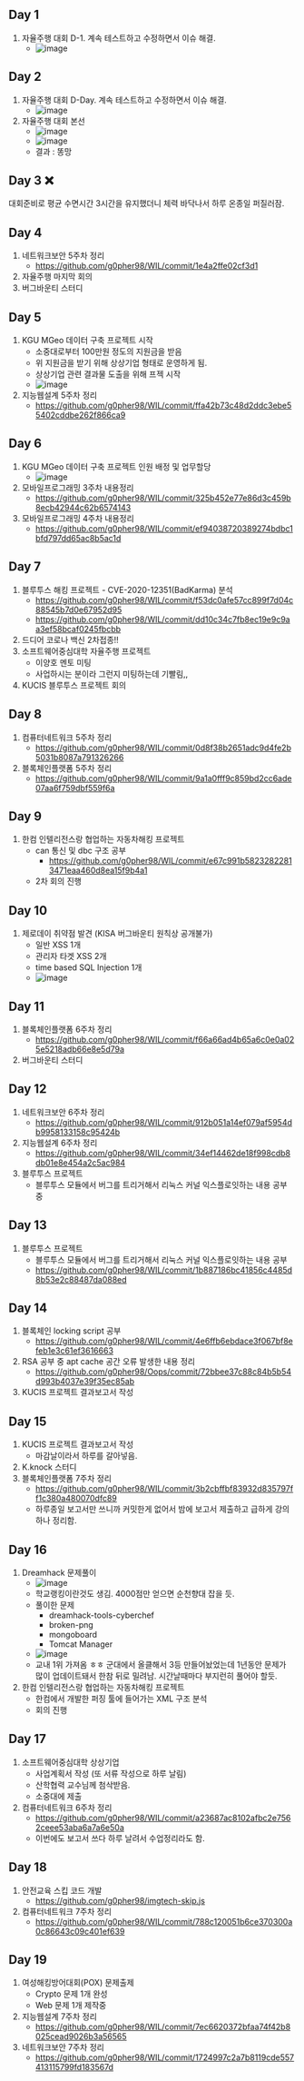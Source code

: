 ## Day 1
1. 자율주행 대회 D-1. 계속 테스트하고 수정하면서 이슈 해결.
    - ![image](https://user-images.githubusercontent.com/44149738/135823937-c2c61992-d132-4c9f-a14b-2cc1022b0df4.png)


## Day 2
1. 자율주행 대회 D-Day. 계속 테스트하고 수정하면서 이슈 해결.
    - ![image](https://user-images.githubusercontent.com/44149738/135824082-f9c47354-922a-47e1-a648-c81eb006dc0b.png)
2. 자율주행 대회 본선
    - ![image](https://user-images.githubusercontent.com/44149738/135824262-120f2da8-4e19-44fd-898d-0c6b8ba46a0a.png)
    - ![image](https://user-images.githubusercontent.com/44149738/135824542-76006e26-7f6a-4e85-8725-ee56636d481a.png)
    - 결과 : 똥망

## Day 3 ❌
대회준비로 평균 수면시간 3시간을 유지했더니 체력 바닥나서 하루 온종일 퍼질러잠.

## Day 4
1. 네트워크보안 5주차 정리
    - https://github.com/g0pher98/WIL/commit/1e4a2ffe02cf3d1
2. 자율주행 마지막 회의
3. 버그바운티 스터디

## Day 5
1. KGU MGeo 데이터 구축 프로젝트 시작
    - 소중대로부터 100만원 정도의 지원금을 받음
    - 위 지원금을 받기 위해 상상기업 형태로 운영하게 됨.
    - 상상기업 관련 결과물 도출을 위해 프젝 시작
    - ![image](https://user-images.githubusercontent.com/44149738/136318014-8cdac7d9-3c50-4e80-bfdb-90c4fb35cc9f.png)
2. 지능웹설계 5주차 정리
    - https://github.com/g0pher98/WIL/commit/ffa42b73c48d2ddc3ebe55402cddbe262f866ca9

## Day 6
1. KGU MGeo 데이터 구축 프로젝트 인원 배정 및 업무할당
    - ![image](https://user-images.githubusercontent.com/44149738/136318306-fa3297dd-d77f-4d00-bf58-4c7eaeaed812.png)
2. 모바일프로그래밍 3주차 내용정리
    - https://github.com/g0pher98/WIL/commit/325b452e77e86d3c459b8ecb42944c62b6574143
3. 모바일프로그래밍 4주차 내용정리
    - https://github.com/g0pher98/WIL/commit/ef94038720389274bdbc1bfd797dd65ac8b5ac1d

## Day 7
1. 블루투스 해킹 프로젝트 - CVE-2020-12351(BadKarma) 분석
    - https://github.com/g0pher98/WIL/commit/f53dc0afe57cc899f7d04c88545b7d0e67952d95
    - https://github.com/g0pher98/WIL/commit/dd10c34c7fb8ec19e9c9aa3ef58bcaf0245fbcbb
2. 드디어 코로나 백신 2차접종!!
3. 소프트웨어중심대학 자율주행 프로젝트
    - 이양호 멘토 미팅
    - 사업하시는 분이라 그런지 미팅하는데 기빨림,,
4. KUCIS 블루투스 프로젝트 회의

## Day 8
1. 컴퓨터네트워크 5주차 정리
    - https://github.com/g0pher98/WIL/commit/0d8f38b2651adc9d4fe2b5031b8087a791326266
2. 블록체인플랫폼 5주차 정리
    - https://github.com/g0pher98/WIL/commit/9a1a0fff9c859bd2cc6ade07aa6f759dbf559f6a

## Day 9
1. 한컴 인텔리전스랑 협업하는 자동차해킹 프로젝트
    - can 통신 및 dbc 구조 공부
        - https://github.com/g0pher98/WIL/commit/e67c991b58232822813471eaa460d8ea15f9b4a1
    - 2차 회의 진행

## Day 10
1. 제로데이 취약점 발견 (KISA 버그바운티 원칙상 공개불가)
    - 일반 XSS 1개
    - 관리자 타겟 XSS 2개
    - time based SQL Injection 1개
    - ![image](https://user-images.githubusercontent.com/44149738/136945348-fe5e435c-df98-413c-99a0-93ddfd91b648.png)

## Day 11
1. 블록체인플랫폼 6주차 정리
    - https://github.com/g0pher98/WIL/commit/f66a66ad4b65a6c0e0a025e5218adb66e8e5d79a
2. 버그바운티 스터디

## Day 12
1. 네트워크보안 6주차 정리
    - https://github.com/g0pher98/WIL/commit/912b051a14ef079af5954db9958133158c95424b
2. 지능웹설계 6주차 정리
    - https://github.com/g0pher98/WIL/commit/34ef14462de18f998cdb8db01e8e454a2c5ac984
3. 블루투스 프로젝트
    - 블루투스 모듈에서 버그를 트리거해서 리눅스 커널 익스플로잇하는 내용 공부중

## Day 13
1. 블루투스 프로젝트
    - 블루투스 모듈에서 버그를 트리거해서 리눅스 커널 익스플로잇하는 내용 공부
    - https://github.com/g0pher98/WIL/commit/1b887186bc41856c4485d8b53e2c88487da088ed

## Day 14
1. 블록체인 locking script 공부
    - https://github.com/g0pher98/WIL/commit/4e6ffb6ebdace3f067bf8efeb1e3c61ef3616663
2. RSA 공부 중 apt cache 공간 오류 발생한 내용 정리
    - https://github.com/g0pher98/Oops/commit/72bbee37c88c84b5b54d993b4037e39f35ec85ab
3. KUCIS 프로젝트 결과보고서 작성

## Day 15
1. KUCIS 프로젝트 결과보고서 작성
    - 마감날이라서 하루를 갈아넣음.
2. K.knock 스터디
3. 블록체인플랫폼 7주차 정리
    - https://github.com/g0pher98/WIL/commit/3b2cbffbf83932d835797ff1c380a480070dfc89
    - 하루종일 보고서만 쓰니까 커밋한게 없어서 밤에 보고서 제출하고 급하게 강의 하나 정리함.

## Day 16
1. Dreamhack 문제풀이
    - ![image](https://user-images.githubusercontent.com/44149738/137570679-94d58e3c-d9f8-43ed-98f2-836f8dddad7f.png)
    - 학교랭킹이란것도 생김. 4000점만 얻으면 순천향대 잡을 듯.
    - 풀이한 문제
        - dreamhack-tools-cyberchef
        - broken-png
        - mongoboard
        - Tomcat Manager
    - ![image](https://user-images.githubusercontent.com/44149738/137570739-3729af2e-2520-4062-a668-34f6108e060f.png)
    - 교내 1위 가져옴 ㅎㅎ 군대에서 올클해서 3등 만들어놨었는데 1년동안 문제가 많이 업데이트돼서 한참 뒤로 밀려남. 시간날때마다 부지런히 풀어야 할듯.
2. 한컴 인텔리전스랑 협업하는 자동차해킹 프로젝트
    - 한컴에서 개발한 퍼징 툴에 들어가는 XML 구조 분석
    - 회의 진행

## Day 17
1. 소프트웨어중심대학 상상기업
    - 사업계획서 작성 (또 서류 작성으로 하루 날림)
    - 산학협력 교수님께 첨삭받음.
    - 소중대에 제출
2. 컴퓨터네트워크 6주차 정리
    - https://github.com/g0pher98/WIL/commit/a23687ac8102afbc2e7562ceee53aba6a7a6e50a
    - 이번에도 보고서 쓰다 하루 날려서 수업정리라도 함.

## Day 18
1. 안전교육 스킵 코드 개발
    - https://github.com/g0pher98/imgtech-skip.js
2. 컴퓨터네트워크 7주차 정리
    - https://github.com/g0pher98/WIL/commit/788c120051b6ce370300a0c86643c09c401ef639

## Day 19
1. 여성해킹방어대회(POX) 문제출제
    - Crypto 문제 1개 완성
    - Web 문제 1개 제작중
2. 지능웹설계 7주차 정리
    - https://github.com/g0pher98/WIL/commit/7ec6620372bfaa74f42b8025cead9026b3a56565
3. 네트워크보안 7주차 정리
    - https://github.com/g0pher98/WIL/commit/1724997c2a7b8119cde557413115799fd183567d